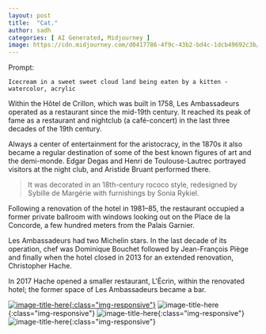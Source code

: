 ```yaml
---
layout: post
title:  "Cat."
author: sadh
categories: [ AI Generated, Midjourney ] 
image: https://cdn.midjourney.com/d0417786-4f9c-43b2-bd4c-1dcb49692c3b/0_1.png
---
```

Prompt:
```
Icecream in a sweet sweet cloud land being eaten by a kitten - watercolor, acrylic

```
Within the Hôtel de Crillon, which was built in 1758, Les Ambassadeurs operated as a restaurant since the mid-19th century. It reached its peak of fame as a restaurant and nightclub (a café-concert) in the last three decades of the 19th century. 

Always a center of entertainment for the aristocracy, in the 1870s it also became a regular destination of some of the best known figures of art and the demi-monde. Edgar Degas and Henri de Toulouse-Lautrec portrayed visitors at the night club, and Aristide Bruant performed there.

> It was decorated in an 18th-century rococo style, redesigned by Sybille de Margérie with furnishings by Sonia Rykiel.

Following a renovation of the hotel in 1981–85, the restaurant occupied a former private ballroom with windows looking out on the Place de la Concorde, a few hundred meters from the Palais Garnier. 

Les Ambassadeurs had two Michelin stars. In the last decade of its operation, chef was Dominique Bouchet  followed by Jean-François Piège and finally when the hotel closed in 2013 for an extended renovation, Christopher Hache.

In 2017 Hache opened a smaller restaurant, L'Écrin, within the renovated hotel; the former space of Les Ambassadeurs became a bar.

[![image-title-here](https://cdn.midjourney.com/99df4134-8964-4e9f-8eaa-19743dca63ad/0_3.png){:class="img-responsive"}](https://www.midjourney.com/app/jobs/4946900f-d807-4853-af29-7eb2537a61aa/)
![image-title-here](https://cdn.midjourney.com/8faee164-72aa-4cff-8c13-d115ecccd4dd/0_2.png){:class="img-responsive"}
![image-title-here](https://cdn.midjourney.com/99df4134-8964-4e9f-8eaa-19743dca63ad/0_3.png){:class="img-responsive"}
![image-title-here](https://cdn.midjourney.com/99df4134-8964-4e9f-8eaa-19743dca63ad/0_3.png){:class="img-responsive"}
